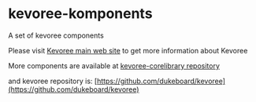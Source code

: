 kevoree-komponents
==================

A set of kevoree components

Please visit [Kevoree main web site](http://kevoree.org/) to get more information about Kevoree

More components are available at [kevoree-corelibrary repository](https://github.com/dukeboard/kevoree-corelibrary)

and kevoree repository is: [https://github.com/dukeboard/kevoree](https://github.com/dukeboard/kevoree)
